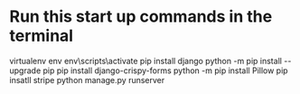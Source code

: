 # Run this start up commands in the terminal 
virtualenv env
env\scripts\activate
pip install django
python -m pip install --upgrade pip
pip install django-crispy-forms
python -m pip install Pillow
pip insatll stripe
python manage.py runserver
